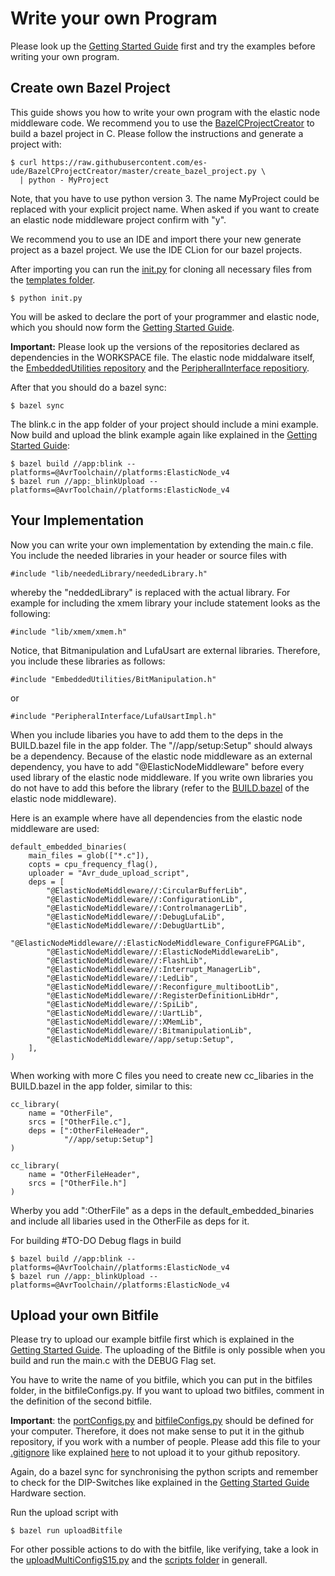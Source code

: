 # Write your own Program

Please look up the [Getting Started Guide](GettingStartedGuide.md) first and try the examples before writing your own program.

## Create own Bazel Project

This guide shows you how to write your own program with the elastic node middleware code. 
We recommend you to use the [BazelCProjectCreator](https://github.com/es-ude/BazelCProjectCreator) to build a bazel project in C.
Please follow the instructions and generate a project with:

    $ curl https://raw.githubusercontent.com/es-ude/BazelCProjectCreator/master/create_bazel_project.py \
      | python - MyProject

Note, that you have to use python version 3. 
The name MyProject could be replaced with your explicit project name.
When asked if you want to create an elastic node middleware project confirm with "y".

We recommend you to use an IDE and import there your new generate project as a bazel project.
We use the IDE CLion for our bazel projects. 

After importing you can run the [init.py](../templates/init.py) for cloning all necessary files from the [templates folder](../templates).

    $ python init.py

You will be asked to declare the port of your programmer and elastic node, which you should now form the [Getting Started Guide](GettingStartedGuide.md).

**Important:** Please look up the versions of the repositories declared as dependencies in the WORKSPACE file. The elastic node middalware itself, the [EmbeddedUtilities repository](https://github.com/es-ude/EmbeddedUtilities) and the [PeripheralInterface repositiory](https://github.com/es-ude/PeripheralInterface).

After that you should do a bazel sync:

    $ bazel sync

The blink.c in the app folder of your project should include a mini example.
Now build and upload the blink example again like explained in the [Getting Started Guide](GettingStartedGuide.md):

    $ bazel build //app:blink --platforms=@AvrToolchain//platforms:ElasticNode_v4
    $ bazel run //app:_blinkUpload --platforms=@AvrToolchain//platforms:ElasticNode_v4

## Your Implementation

Now you can write your own implementation by extending the main.c file. 
You include the needed libraries in your header or source files with

    #include "lib/neededLibrary/neededLibrary.h"
    
whereby the "neddedLibrary" is replaced with the actual library. 
For example for including the xmem library your include statement looks as the following:
  
    #include "lib/xmem/xmem.h"
    
Notice, that Bitmanipulation and LufaUsart are external libraries. 
Therefore, you include these libraries as follows:

    #include "EmbeddedUtilities/BitManipulation.h"
    
or

    #include "PeripheralInterface/LufaUsartImpl.h"

When you include libaries you have to add them to the deps in the BUILD.bazel file in the app folder.
The "//app/setup:Setup" should always be a dependency.
Because of the elastic node middleware as an external dependency, you have to add "@ElasticNodeMiddleware" before every used library of the elastic node middleware.
If you write own libraries you do not have to add this before the library (refer to the [BUILD.bazel](../BUILD.bazel) of the elastic node middleware).

Here is an example where have all dependencies from the elastic node middleware are used: 

    default_embedded_binaries(
        main_files = glob(["*.c"]),
        copts = cpu_frequency_flag(),
        uploader = "Avr_dude_upload_script",
        deps = [
            "@ElasticNodeMiddleware//:CircularBufferLib",
            "@ElasticNodeMiddleware//:ConfigurationLib",
            "@ElasticNodeMiddleware//:ControlmanagerLib",            
            "@ElasticNodeMiddleware//:DebugLufaLib",
            "@ElasticNodeMiddleware//:DebugUartLib",
            "@ElasticNodeMiddleware//:ElasticNodeMiddleware_ConfigureFPGALib",
            "@ElasticNodeMiddleware//:ElasticNodeMiddlewareLib",
            "@ElasticNodeMiddleware//:FlashLib",
            "@ElasticNodeMiddleware//:Interrupt_ManagerLib",
            "@ElasticNodeMiddleware//:LedLib",
            "@ElasticNodeMiddleware//:Reconfigure_multibootLib",
            "@ElasticNodeMiddleware//:RegisterDefinitionLibHdr",
            "@ElasticNodeMiddleware//:SpiLib",
            "@ElasticNodeMiddleware//:UartLib",
            "@ElasticNodeMiddleware//:XMemLib",
            "@ElasticNodeMiddleware//:BitmanipulationLib",
            "@ElasticNodeMiddleware//app/setup:Setup",
        ],
    ) 

When working with more C files you need to create new cc_libaries in the BUILD.bazel in the app folder, similar to this:

    cc_library(
        name = "OtherFile",
        srcs = ["OtherFile.c"],
        deps = [":OtherFileHeader",
                "//app/setup:Setup"]
    )

    cc_library(
        name = "OtherFileHeader",
        srcs = ["OtherFile.h"]
    )

Wherby you add ":OtherFile" as a deps in the default_embedded_binaries and include all libaries used in the OtherFile as deps for it.

For building #TO-DO Debug flags in build

    $ bazel build //app:blink --platforms=@AvrToolchain//platforms:ElasticNode_v4
    $ bazel run //app:_blinkUpload --platforms=@AvrToolchain//platforms:ElasticNode_v4

## Upload your own Bitfile

Please try to upload our example bitfile first which is explained in the [Getting Started Guide](GettingStartedGuide.md).
The uploading of the Bitfile is only possible when you build and run the main.c with the DEBUG Flag set.     
  
You have to write the name of you bitfile, which you can put in the bitfiles folder, in the bitfileConfigs.py.
If you want to upload two bitfiles, comment in the definition of the second bitfile.

**Important**: the [portConfigs.py](../scripts/portConfigs.py) and [bitfileConfigs.py](../scripts/bitfileConfigs.py) should be defined for your computer. 
Therefore, it does not make sense to put it in the github repository, if you work with a number of people.
Please add this file to your [.gitignore](../.gitignore) like explained [here](https://git-scm.com/docs/gitignore) to not upload it to your github repository.

Again, do a bazel sync for synchronising the python scripts and remember to check for the DIP-Switches like explained in the [Getting Started Guide](GettingStartedGuide.md) Hardware section. 

Run the upload script with

    $ bazel run uploadBitfile

For other possible actions to do with the bitfile, like verifying, take a look in the [uploadMultiConfigS15.py](../scripts/uploadMultiConfigS15.py) and the [scripts folder](../scripts) in generall.

